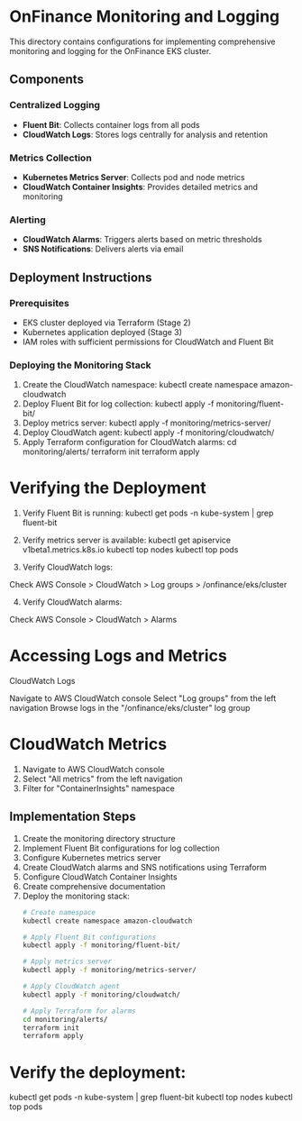 # OnFinance Monitoring and Logging

This directory contains configurations for implementing comprehensive monitoring and logging for the OnFinance EKS cluster.

## Components

### Centralized Logging
- **Fluent Bit**: Collects container logs from all pods
- **CloudWatch Logs**: Stores logs centrally for analysis and retention

### Metrics Collection
- **Kubernetes Metrics Server**: Collects pod and node metrics
- **CloudWatch Container Insights**: Provides detailed metrics and monitoring

### Alerting
- **CloudWatch Alarms**: Triggers alerts based on metric thresholds
- **SNS Notifications**: Delivers alerts via email

## Deployment Instructions

### Prerequisites
- EKS cluster deployed via Terraform (Stage 2)
- Kubernetes application deployed (Stage 3)
- IAM roles with sufficient permissions for CloudWatch and Fluent Bit

### Deploying the Monitoring Stack

1. Create the CloudWatch namespace:
   kubectl create namespace amazon-cloudwatch
2. Deploy Fluent Bit for log collection:
   kubectl apply -f monitoring/fluent-bit/
3. Deploy metrics server:
   kubectl apply -f monitoring/metrics-server/
4. Deploy CloudWatch agent:
   kubectl apply -f monitoring/cloudwatch/
5. Apply Terraform configuration for CloudWatch alarms:
   cd monitoring/alerts/
   terraform init
   terraform apply

# Verifying the Deployment

1. Verify Fluent Bit is running:
   kubectl get pods -n kube-system | grep fluent-bit
2. Verify metrics server is available:
   kubectl get apiservice v1beta1.metrics.k8s.io
   kubectl top nodes
   kubectl top pods

3. Verify CloudWatch logs:

Check AWS Console > CloudWatch > Log groups > /onfinance/eks/cluster

4. Verify CloudWatch alarms:

Check AWS Console > CloudWatch > Alarms

# Accessing Logs and Metrics

CloudWatch Logs

Navigate to AWS CloudWatch console
Select "Log groups" from the left navigation
Browse logs in the "/onfinance/eks/cluster" log group

# CloudWatch Metrics

1. Navigate to AWS CloudWatch console
2. Select "All metrics" from the left navigation
3. Filter for "ContainerInsights" namespace

## Implementation Steps

1. Create the monitoring directory structure
2. Implement Fluent Bit configurations for log collection
3. Configure Kubernetes metrics server
4. Create CloudWatch alarms and SNS notifications using Terraform
5. Configure CloudWatch Container Insights
6. Create comprehensive documentation
7. Deploy the monitoring stack:
   ```bash
   # Create namespace
   kubectl create namespace amazon-cloudwatch

   # Apply Fluent Bit configurations
   kubectl apply -f monitoring/fluent-bit/

   # Apply metrics server
   kubectl apply -f monitoring/metrics-server/

   # Apply CloudWatch agent
   kubectl apply -f monitoring/cloudwatch/

   # Apply Terraform for alarms
   cd monitoring/alerts/
   terraform init
   terraform apply

# Verify the deployment:

kubectl get pods -n kube-system | grep fluent-bit
kubectl top nodes
kubectl top pods

